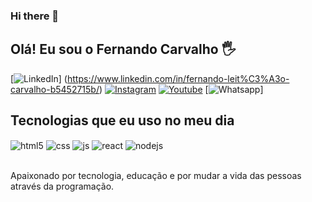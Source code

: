 ### Hi there 👋

## Olá! Eu sou o Fernando Carvalho 🖐️


[![LinkedIn](https://img.shields.io/badge/LinkedIn-0077B5?style=for-the-badge&logo=linkedin&logoColor=white)]
(https://www.linkedin.com/in/fernando-leit%C3%A3o-carvalho-b5452715b/)
[![Instagram](https://img.shields.io/badge/Instagram-E4405F?style=for-the-badge&logo=instagram&logoColor=white)](https://instagram.com/fcarvalho_2906)
[![Youtube](https://img.shields.io/badge/YouTube-FF0000?style=for-the-badge&logo=youtube&logoColor=white)](https://www.youtube.com/channel/UCR3lcs0OKA0UydLYCFrfwDw)
[![Whatsapp](https://img.shields.io/badge/WhatsApp-25D366?style=for-the-badge&logo=whatsapp&logoColor=white)]

## Tecnologias que eu uso no meu dia

<div style="display: inline_block">
  <img align="center" alt="html5" src="https://img.shields.io/badge/HTML5-E34F26?style=for-the-badge&logo=html5&logoColor=white" />
  <img align="center" alt="css" src="https://img.shields.io/badge/CSS3-1572B6?style=for-the-badge&logo=css3&logoColor=white" />
  <img align="center" alt="js" src="https://img.shields.io/badge/JavaScript-F7DF1E?style=for-the-badge&logo=javascript&logoColor=black" />
  <img align="center" alt="react" src="https://img.shields.io/badge/React-20232A?style=for-the-badge&logo=react&logoColor=61DAFB" />
  <img align="center" alt="nodejs" src="https://img.shields.io/badge/Node.js-43853D?style=for-the-badge&logo=node.js&logoColor=white" />
</div><br/>

Apaixonado por tecnologia, educação e por mudar a vida das pessoas através da programação.

